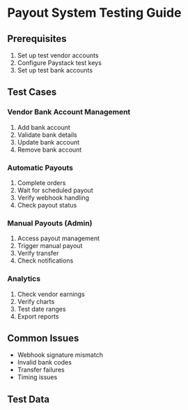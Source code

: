 # Payout System Testing Guide

## Prerequisites
1. Set up test vendor accounts
2. Configure Paystack test keys
3. Set up test bank accounts

## Test Cases

### Vendor Bank Account Management
1. Add bank account
2. Validate bank details
3. Update bank account
4. Remove bank account

### Automatic Payouts
1. Complete orders
2. Wait for scheduled payout
3. Verify webhook handling
4. Check payout status

### Manual Payouts (Admin)
1. Access payout management
2. Trigger manual payout
3. Verify transfer
4. Check notifications

### Analytics
1. Check vendor earnings
2. Verify charts
3. Test date ranges
4. Export reports

## Common Issues
- Webhook signature mismatch
- Invalid bank codes
- Transfer failures
- Timing issues

## Test Data 